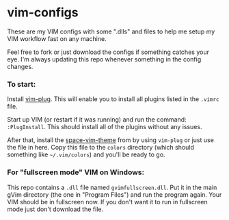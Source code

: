 # vim-configs
These are my VIM configs with some ".dlls" and files to help me setup my VIM workflow fast on any machine.

Feel free to fork or just download the configs if something catches your eye. I'm always updating this repo whenever something in the config changes.

### To start:

Install [vim-plug](https://github.com/junegunn/vim-plug). This will enable you to install all plugins listed in the `.vimrc` file.

Start up VIM (or restart if it was running) and run the command: `:PlugInstall`. This should install all of the plugins without any issues.

After that, install the [space-vim-theme](https://github.com/liuchengxu/space-vim-theme) from by using `vim-plug` or just use the file in here. Copy this file to the `colors` directory (which should something like `~/.vim/colors`) and you'll be ready to go.

### For "fullscreen mode" VIM on Windows:
This repo contains a `.dll` file named `gvimfullscreen.dll`. Put it in the main gVim directory (the one in "Program Files") and run the program again. Your VIM should be in fullscreen now. If you don't want it to run in fullscreen mode just don't download the file.
